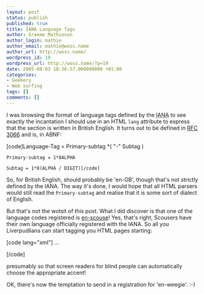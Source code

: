 ```yaml
---
layout: post
status: publish
published: true
title: IANA Language Tags
author: Graeme Mathieson
author_login: mathie
author_email: mathie@woss.name
author_url: http://woss.name/
wordpress_id: 19
wordpress_url: http://woss.name/?p=19
date: 2005-08-03 10:36:57.000000000 +01:00
categories:
- Geekery
- Web surfing
tags: []
comments: []
---
```

I was browsing the format of language tags defined by the <acronym title="Internet Assigned Numbers Association">IANA</acronym> to see exactly the incantation I should use in an HTML <code>lang</code> attribute to express that the section is written in British English.  It turns out to be defined in <a href="http://www.faqs.org/rfcs/rfc3066.html" title="Tags for the Identification of Languages">RFC 3066</a> and is, in ABNF:

[code]Language-Tag = Primary-subtag *( "-" Subtag )

    Primary-subtag = 1*8ALPHA

    Subtag = 1*8(ALPHA / DIGIT)[/code]

So, for British English, should probably be 'en-GB', though that's not strictly defined by the IANA.  The way it's done, I would hope that all HTML parsers would still read the <code>Primary-subtag</code> and realise that it is some sort of dialect of English.

But that's not the wotsit of this post.  What I did discover is that one of the language codes registered is <a href="http://www.iana.org/assignments/lang-tags/en-scouse" title="English Liverpudlian dialect known as 'Scouse'">en-scouse</a>!  Yes, that's right, Scousers have their own language officially registered with the IANA.  So all you Liverpudlians can start tagging you HTML pages starting:

[code lang="xml"]<html xmlns="http://www.w3.org/1999/xhtml"
      lang="en-scouse" xml:lang="en-scouse">
  ...
</html>[/code]

presumably so  that screen readers for blind people can automatically choose the appropriate accent!

OK, there's now the temptation to send in a registration for 'en-weegie'. :-)
